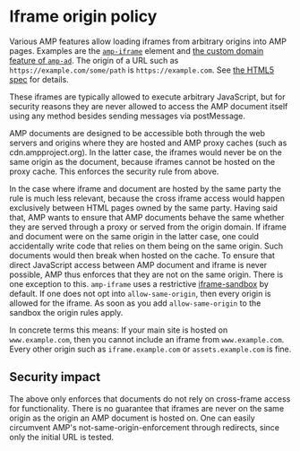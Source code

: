 # Iframe origin policy

Various AMP features allow loading iframes from arbitrary origins into AMP
pages. Examples are the [`amp-iframe`](../extensions/amp-iframe/amp-iframe.md)
element and
[the custom domain feature of `amp-ad`](../builtins/amp-ad.md#running-ads-from-a-custom-domain).
The origin of a URL such as `https://example.com/some/path` is
`https://example.com`. See
[the HTML5 spec](https://www.w3.org/TR/2011/WD-html5-20110525/origin-0.html#origin)
for details.

These iframes are typically allowed to execute arbitrary JavaScript, but for
security reasons they are never allowed to access the AMP document itself using
any method besides sending messages via postMessage.

AMP documents are designed to be accessible both through the web servers and
origins where they are hosted and AMP proxy caches (such as cdn.ampproject.org).
In the latter case, the iframes would never be on the same origin as the
document, because iframes cannot be hosted on the proxy cache. This enforces the
security rule from above.

In the case where iframe and document are hosted by the same party the rule is
much less relevant, because the cross iframe access would happen exclusively
between HTML pages owned by the same party. Having said that, AMP wants to
ensure that AMP documents behave the same whether they are served through a
proxy or served from the origin domain. If iframe and document were on the same
origin in the latter case, one could accidentally write code that relies on them
being on the same origin. Such documents would then break when hosted on the
cache. To ensure that direct JavaScript access between AMP document and iframe
is never possible, AMP thus enforces that they are not on the same origin. There
is one exception to this. `amp-iframe` uses a restrictive
[iframe-sandbox](https://developer.mozilla.org/en-US/docs/Web/HTML/Element/iframe#attr-sandbox)
by default. If one does not opt into `allow-same-origin`, then every origin is
allowed for the iframe. As soon as you add `allow-same-origin` to the sandbox
the origin rules apply.

In concrete terms this means: If your main site is hosted on `www.example.com`,
then you cannot include an iframe from `www.example.com`. Every other origin
such as `iframe.example.com` or `assets.example.com` is fine.

## Security impact

The above only enforces that documents do not rely on cross-frame access for
functionality. There is no guarantee that iframes are never on the same origin
as the origin an AMP document is hosted on. One can easily circumvent AMP's
not-same-origin-enforcement through redirects, since only the initial URL is
tested.

